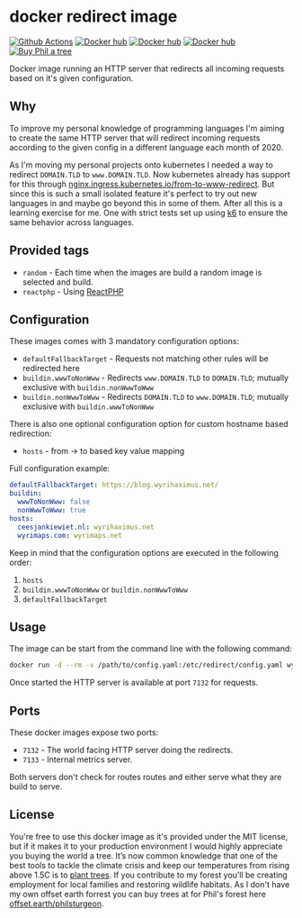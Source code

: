 # docker redirect image 

[![Github Actions](https://github.com/WyriHaximusNet/docker-redirect/workflows/Continuous%20Integration/badge.svg)](https://github.com/wyrihaximusnet/docker-redirect/actions)
[![Docker hub](https://img.shields.io/badge/Docker%20Hub-00a5c9.svg?logo=docker&style=flat&color=00a5c9&labelColor=00a5c9&logoColor=white)](https://hub.docker.com/r/wyrihaximusnet/redirect/)
[![Docker hub](https://img.shields.io/docker/pulls/wyrihaximusnet/redirect.svg?color=00a5c9&labelColor=03566a)](https://hub.docker.com/r/wyrihaximusnet/redirect/)
[![Docker hub](https://img.shields.io/microbadger/image-size/wyrihaximusnet/redirect/random.svg?color=00a5c9&labelColor=03566a)](https://hub.docker.com/r/wyrihaximusnet/redirect/)
[![Buy Phil a tree](https://img.shields.io/badge/Buy%20Phil%20a%20tree-%F0%9F%8C%B3-lightgreen)](https://offset.earth/philsturgeon)

Docker image running an HTTP server that redirects all incoming requests based on it's given configuration.

## Why

To improve my personal knowledge of programming languages I'm aiming to create the same HTTP server that will redirect 
incoming requests according to the given config in a different language each month of 2020.

As I'm moving my personal projects onto kubernetes I needed a way to redirect `DOMAIN.TLD` to `www.DOMAIN.TLD`. Now 
kubernetes already has support for this through [nginx.ingress.kubernetes.io/from-to-www-redirect](https://kubernetes.github.io/ingress-nginx/user-guide/nginx-configuration/annotations/#redirect-fromto-www). 
But since this is such a small isolated feature it's perfect to try out new languages in and maybe go beyond this in 
some of them. After all this is a learning exercise for me. One with strict tests set up using [k6](https://k6.io/) to 
ensure the same behavior across languages.

## Provided tags

* `random` - Each time when the images are build a random image is selected and build.
* `reactphp` - Using [ReactPHP](https://reactphp.org/)

## Configuration

These images comes with 3 mandatory configuration options:
* `defaultFallbackTarget` - Requests not matching other rules will be redirected here
* `buildin.wwwToNonWww` - Redirects `www.DOMAIN.TLD` to `DOMAIN.TLD`; mutually exclusive with `buildin.nonWwwToWww` 
* `buildin.nonWwwToWww` - Redirects `DOMAIN.TLD` to `www.DOMAIN.TLD`; mutually exclusive with `buildin.wwwToNonWww`

There is also one optional configuration option for custom hostname based redirection:
* `hosts` - from -> to based key value mapping

Full configuration example:

```yaml
defaultFallbackTarget: https://blog.wyrihaximus.net/
buildin:
  wwwToNonWww: false
  nonWwwToWww: true
hosts:
  ceesjankiewiet.nl: wyrihaximus.net
  wyrimaps.com: wyrimaps.net
```

Keep in mind that the configuration options are executed in the following order:
1. `hosts`
2. `buildin.wwwToNonWww` or `buildin.nonWwwToWww`
3. `defaultFallbackTarget`

## Usage

The image can be start from the command line with the following command:

```bash
docker run -d --rm -v /path/to/config.yaml:/etc/redirect/config.yaml wyrihaximusnet/redirect:random
```

Once started the HTTP server is available at port `7132` for requests.

## Ports

These docker images expose two ports:

* `7132` - The world facing HTTP server doing the redirects.
* `7133` - Internal metrics server.

Both servers don't check for routes routes and either serve what they are build to serve.

## License

You're free to use this docker image as it's provided under the MIT license, but if it makes it to your production 
environment I would highly appreciate you buying the world a tree. It’s now common knowledge that one of the best tools 
to tackle the climate crisis and keep our temperatures from rising above 1.5C is to 
<a href="https://www.bbc.co.uk/news/science-environment-48870920">plant trees</a>. If you contribute to my forest 
you’ll be creating employment for local families and restoring wildlife habitats. As I don't have my own offset earth 
forrest you can buy trees at for Phil's forest here [offset.earth/philsturgeon](https://offset.earth/philsturgeon).
